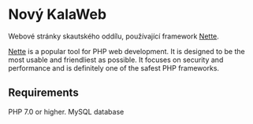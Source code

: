Nový KalaWeb
=================

Webové stránky skautského oddílu, používající framework [Nette](https://nette.org). 

[Nette](https://nette.org) is a popular tool for PHP web development.
It is designed to be the most usable and friendliest as possible. It focuses
on security and performance and is definitely one of the safest PHP frameworks.

Requirements
------------

PHP 7.0 or higher.
MySQL database
